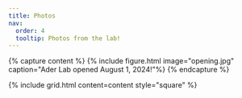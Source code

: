 ```yaml
---
title: Photos
nav:
  order: 4
  tooltip: Photos from the lab!
---
```


  {% capture content %}
  {% include figure.html image="opening.jpg" caption="Ader Lab opened August 1, 2024!"%}
{% endcapture %}

{%
  include grid.html
  content=content
  style="square"
%}
